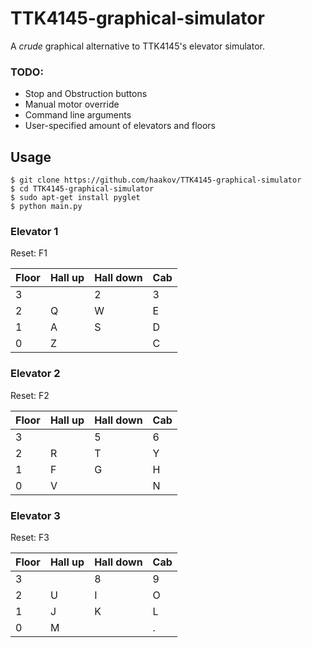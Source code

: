 # TTK4145-graphical-simulator

A _crude_ graphical alternative to TTK4145's elevator simulator.

### TODO: 
* Stop and Obstruction buttons
* Manual motor override
* Command line arguments
* User-specified amount of elevators and floors


## Usage

```
$ git clone https://github.com/haakov/TTK4145-graphical-simulator
$ cd TTK4145-graphical-simulator
$ sudo apt-get install pyglet
$ python main.py
```


### Elevator 1

Reset: F1

| Floor | Hall up | Hall down | Cab |
|-------|---------|-----------|-----|
| 3     |         | 2         | 3   |
| 2     | Q       | W         | E   |
| 1     | A       | S         | D   |
| 0     | Z       |           | C   |

### Elevator 2

Reset: F2

| Floor | Hall up | Hall down | Cab |
|-------|---------|-----------|-----|
| 3     |         | 5         | 6   |
| 2     | R       | T         | Y   |
| 1     | F       | G         | H   |
| 0     | V       |           | N   |

### Elevator 3

Reset: F3

| Floor | Hall up | Hall down | Cab |
|-------|---------|-----------|-----|
| 3     |         | 8         | 9   |
| 2     | U       | I         | O   |
| 1     | J       | K         | L   |
| 0     | M       |           | .   |
